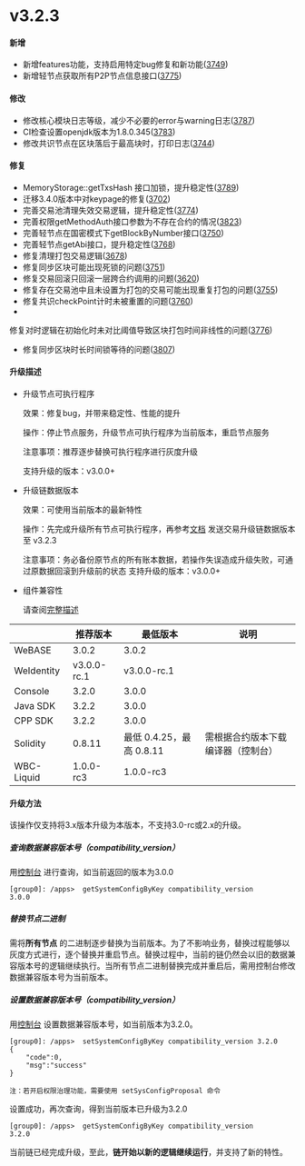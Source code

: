 # v3.2.3

#### 新增

* 新增features功能，支持启用特定bug修复和新功能([3749](https://github.com/FISCO-BCOS/FISCO-BCOS/pull/3749))
* 新增轻节点获取所有P2P节点信息接口([3775](https://github.com/FISCO-BCOS/FISCO-BCOS/pull/3775))

#### 修改

* 修改核心模块日志等级，减少不必要的error与warning日志([3787](https://github.com/FISCO-BCOS/FISCO-BCOS/pull/3787))
* CI检查设置openjdk版本为1.8.0.345([3783](https://github.com/FISCO-BCOS/FISCO-BCOS/pull/3783))
* 修改共识节点在区块落后于最高块时，打印日志([3744](https://github.com/FISCO-BCOS/FISCO-BCOS/pull/3744))

#### 修复

* MemoryStorage::getTxsHash 接口加锁，提升稳定性([3789](https://github.com/FISCO-BCOS/FISCO-BCOS/pull/3789))
* 迁移3.4.0版本中对keypage的修复([3702](https://github.com/FISCO-BCOS/FISCO-BCOS/pull/3702))
* 完善交易池清理失效交易逻辑，提升稳定性([3774](https://github.com/FISCO-BCOS/FISCO-BCOS/pull/3774))
* 完善权限getMethodAuth接口参数为不存在合约的情况([3823](https://github.com/FISCO-BCOS/FISCO-BCOS/pull/3823))
* 完善轻节点在国密模式下getBlockByNumber接口([3750](https://github.com/FISCO-BCOS/FISCO-BCOS/pull/3750))
* 完善轻节点getAbi接口，提升稳定性([3768](https://github.com/FISCO-BCOS/FISCO-BCOS/pull/3768))
* 修复清理打包交易逻辑([3678](https://github.com/FISCO-BCOS/FISCO-BCOS/pull/3678))
* 修复同步区块可能出现死锁的问题([3751](https://github.com/FISCO-BCOS/FISCO-BCOS/pull/3751))
* 修复交易回滚只回滚一层跨合约调用的问题([3620](https://github.com/FISCO-BCOS/FISCO-BCOS/pull/3620))
* 修复存在交易池中且未设置为打包的交易可能出现重复打包的问题([3755](https://github.com/FISCO-BCOS/FISCO-BCOS/pull/3755))
* 修复共识checkPoint计时未被重置的问题([3760](https://github.com/FISCO-BCOS/FISCO-BCOS/pull/3760))
*
修复对时逻辑在初始化时未对比阈值导致区块打包时间非线性的问题([3776](https://github.com/FISCO-BCOS/FISCO-BCOS/pull/3776))
* 修复同步区块时长时间锁等待的问题([3807](https://github.com/FISCO-BCOS/FISCO-BCOS/pull/3807))

#### 升级描述

* 升级节点可执行程序

  效果：修复bug，并带来稳定性、性能的提升

  操作：停止节点服务，升级节点可执行程序为当前版本，重启节点服务

  注意事项：推荐逐步替换可执行程序进行灰度升级

  支持升级的版本：v3.0.0+

* 升级链数据版本

  效果：可使用当前版本的最新特性

  操作：先完成升级所有节点可执行程序，再参考[文档](https://fisco-bcos-doc.readthedocs.io/zh_CN/latest/docs/introduction/change_log/3_2_1.html#id5)
  发送交易升级链数据版本至 v3.2.3

  注意事项：务必备份原节点的所有账本数据，若操作失误造成升级失败，可通过原数据回滚到升级前的状态
  支持升级的版本：v3.0.0+

* 组件兼容性

  请查阅[完整描述](https://fisco-bcos-documentation.readthedocs.io/zh_CN/latest/docs/compatibility.html#fisco-bcos-v3-2-2)

|            | 推荐版本        | 最低版本                | 说明                |
|------------|-------------|---------------------|-------------------|
| WeBASE     | 3.0.2       | 3.0.2               |                   |
| WeIdentity | v3.0.0-rc.1 | v3.0.0-rc.1         |                   |
| Console    | 3.2.0       | 3.0.0               |                   |
| Java SDK   | 3.2.2       | 3.0.0               |                   |
| CPP SDK    | 3.2.2       | 3.0.0               |                   |
| Solidity   | 0.8.11      | 最低 0.4.25，最高 0.8.11 | 需根据合约版本下载编译器（控制台） |
| WBC-Liquid | 1.0.0-rc3   | 1.0.0-rc3           |                   |

#### 升级方法

该操作仅支持将3.x版本升级为本版本，不支持3.0-rc或2.x的升级。

##### 查询数据兼容版本号（compatibility_version）

用[控制台](https://fisco-bcos-doc.readthedocs.io/zh_CN/latest/docs/operation_and_maintenance/console/console_commands.html#getsystemconfigbykey)
进行查询，如当前返回的版本为3.0.0

``` 
[group0]: /apps>  getSystemConfigByKey compatibility_version
3.0.0
```

##### 替换节点二进制

需将**所有节点**
的二进制逐步替换为当前版本。为了不影响业务，替换过程能够以灰度方式进行，逐个替换并重启节点。替换过程中，当前的链仍然会以旧的数据兼容版本号的逻辑继续执行。当所有节点二进制替换完成并重启后，需用控制台修改数据兼容版本号为当前版本。

##### 设置数据兼容版本号（compatibility_version）

用[控制台](https://fisco-bcos-doc.readthedocs.io/zh_CN/latest/docs/operation_and_maintenance/console/console_commands.html#setsystemconfigbykey)
设置数据兼容版本号，如当前版本为3.2.0。

```
[group0]: /apps>  setSystemConfigByKey compatibility_version 3.2.0
{
    "code":0,
    "msg":"success"
}

注：若开启权限治理功能，需要使用 setSysConfigProposal 命令
```

设置成功，再次查询，得到当前版本已升级为3.2.0

``` 
[group0]: /apps>  getSystemConfigByKey compatibility_version
3.2.0
```

当前链已经完成升级，至此，**链开始以新的逻辑继续运行**，并支持了新的特性。

